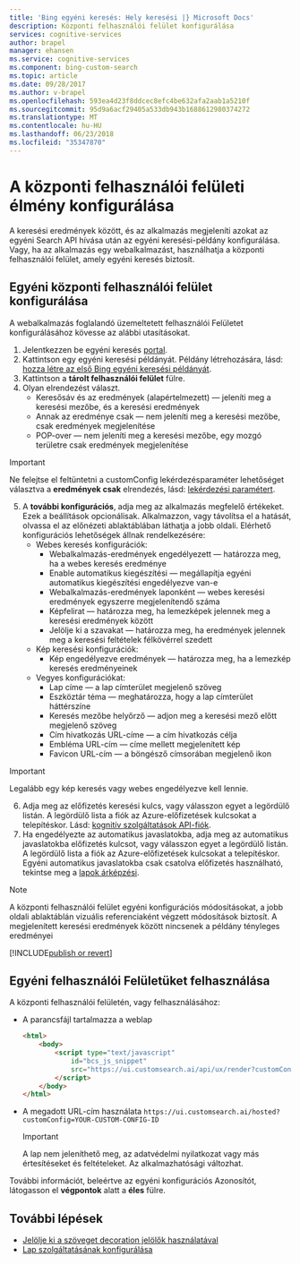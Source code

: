 ```yaml
---
title: 'Bing egyéni keresés: Hely keresési |} Microsoft Docs'
description: Központi felhasználói felület konfigurálása
services: cognitive-services
author: brapel
manager: ehansen
ms.service: cognitive-services
ms.component: bing-custom-search
ms.topic: article
ms.date: 09/28/2017
ms.author: v-brapel
ms.openlocfilehash: 593ea4d23f8ddcec8efc4be632afa2aab1a5210f
ms.sourcegitcommit: 95d9a6acf29405a533db943b1688612980374272
ms.translationtype: MT
ms.contentlocale: hu-HU
ms.lasthandoff: 06/23/2018
ms.locfileid: "35347870"
---
```

# <a name="configure-your-hosted-ui-experience"></a>A központi felhasználói felületi élmény konfigurálása
A keresési eredmények között, és az alkalmazás megjeleníti azokat az egyéni Search API hívása után az egyéni keresési-példány konfigurálása. Vagy, ha az alkalmazás egy webalkalmazást, használhatja a központi felhasználói felület, amely egyéni keresés biztosít.   

## <a name="configure-custom-hosted-ui"></a>Egyéni központi felhasználói felület konfigurálása
A webalkalmazás foglalandó üzemeltetett felhasználói Felületet konfigurálásához kövesse az alábbi utasításokat.
1.  Jelentkezzen be egyéni keresés [portal](https://customsearch.ai).
2.  Kattintson egy egyéni keresési példányát. Példány létrehozására, lásd: [hozza létre az első Bing egyéni keresési példányát](quick-start.md).
3.  Kattintson a **tárolt felhasználói felület** fülre.
4.  Olyan elrendezést választ.
    - Keresősáv és az eredmények (alapértelmezett) &mdash; jeleníti meg a keresési mezőbe, és a keresési eredmények
    - Annak az eredménye csak &mdash; nem jeleníti meg a keresési mezőbe, csak eredmények megjelenítése
    - POP-over &mdash; nem jeleníti meg a keresési mezőbe, egy mozgó területre csak eredmények megjelenítése
    
   > [!IMPORTANT]
   > Ne felejtse el feltüntetni a customConfig lekérdezésparaméter lehetőséget választva a **eredmények csak** elrendezés, lásd: [lekérdezési paramétert](https://docs.microsoft.com/rest/api/cognitiveservices/bing-custom-search-api-v7-reference#query-parameters).

5.  A **további konfigurációs**, adja meg az alkalmazás megfelelő értékeket. Ezek a beállítások opcionálisak. Alkalmazzon, vagy távolítsa el a hatását, olvassa el az előnézeti ablaktáblában láthatja a jobb oldali.  Elérhető konfigurációs lehetőségek állnak rendelkezésére:
    - Webes keresés konfigurációk:
        - Webalkalmazás-eredmények engedélyezett &mdash; határozza meg, ha a webes keresés eredménye
        - Enable automatikus kiegészítési &mdash; megállapítja egyéni automatikus kiegészítési engedélyezve van-e
        - Webalkalmazás-eredmények laponként &mdash; webes keresési eredmények egyszerre megjelenítendő száma
        - Képfelirat &mdash; határozza meg, ha lemezképek jelennek meg a keresési eredmények között
        - Jelölje ki a szavakat &mdash; határozza meg, ha eredmények jelennek meg a keresési feltételek félkövérrel szedett
    - Kép keresési konfigurációk:
        - Kép engedélyezve eredmények &mdash; határozza meg, ha a lemezkép keresés eredményeinek
    - Vegyes konfigurációkat:
        - Lap címe &mdash; a lap címterület megjelenő szöveg
        - Eszköztár téma &mdash; meghatározza, hogy a lap címterület háttérszíne
        - Keresés mezőbe helyőrző &mdash; adjon meg a keresési mező előtt megjelenő szöveg
        - Cím hivatkozás URL-címe &mdash; a cím hivatkozás célja
        - Embléma URL-cím &mdash; címe mellett megjelenített kép 
        - Favicon URL-cím &mdash; a böngésző címsorában megjelenő ikon

   > [!IMPORTANT]
   > Legalább egy kép keresés vagy webes engedélyezve kell lennie.

6.  Adja meg az előfizetés keresési kulcs, vagy válasszon egyet a legördülő listán. A legördülő lista a fiók az Azure-előfizetések kulcsokat a telepítéskor. Lásd: [kognitív szolgáltatások API-fiók](https://docs.microsoft.com/azure/cognitive-services/cognitive-services-apis-create-account).
7.  Ha engedélyezte az automatikus javaslatokba, adja meg az automatikus javaslatokba előfizetés kulcsot, vagy válasszon egyet a legördülő listán. A legördülő lista a fiók az Azure-előfizetések kulcsokat a telepítéskor. Egyéni automatikus javaslatokba csak csatolva előfizetés használható, tekintse meg a [lapok árképzési](https://azure.microsoft.com/pricing/details/cognitive-services/bing-custom-search/).

> [!NOTE]
> A központi felhasználói felület egyéni konfigurációs módosításokat, a jobb oldali ablaktáblán vizuális referenciaként végzett módosítások biztosít. A megjelenített keresési eredmények között nincsenek a példány tényleges eredményei

[!INCLUDE[publish or revert](./includes/publish-revert.md)]

## <a name="consume-custom-ui"></a>Egyéni felhasználói Felületüket felhasználása
A központi felhasználói felületén, vagy felhasználásához: 

- A parancsfájl tartalmazza a weblap
    ``` html
    <html>
        <body>
            <script type="text/javascript"
                id="bcs_js_snippet"            
                src="https://ui.customsearch.ai/api/ux/render?customConfig=<YOUR-CUSTOM-CONFIG-ID>&market=en-US&safeSearch=Moderate">            
            </script>
        </body>    
    </html>
    ```

- A megadott URL-cím használata `https://ui.customsearch.ai/hosted?customConfig=YOUR-CUSTOM-CONFIG-ID`

  > [!IMPORTANT]
  > A lap nem jeleníthető meg, az adatvédelmi nyilatkozat vagy más értesítéseket és feltételeket. Az alkalmazhatósági változhat.  

További információt, beleértve az egyéni konfigurációs Azonosítót, látogasson el **végpontok** alatt a **éles** fülre.

## <a name="next-steps"></a>További lépések
- [Jelölje ki a szöveget decoration jelölők használatával](./hit-highlighting.md)
- [Lap szolgáltatásának konfigurálása](./page-webpages.md)